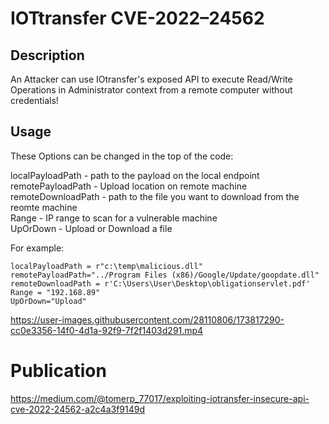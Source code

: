 # IOTtransfer CVE-2022–24562

## Description
An Attacker can use IOtransfer's exposed API to execute Read/Write Operations in Administrator context from a remote computer without credentials!
## Usage
These Options can be changed in the top of the code:  
  
localPayloadPath - path to the payload on the local endpoint  
remotePayloadPath - Upload location on remote machine  
remoteDownloadPath - path to the file you want to download from the reomte machine  
Range - IP range to scan for a vulnerable machine  
UpOrDown - Upload or Download a file 

For example:
```
localPayloadPath = r"c:\temp\malicious.dll"
remotePayloadPath="../Program Files (x86)/Google/Update/goopdate.dll"
remoteDownloadPath = r'C:\Users\User\Desktop\obligationservlet.pdf'
Range = "192.168.89"
UpOrDown="Upload"
```

https://user-images.githubusercontent.com/28110806/173817290-cc0e3356-14f0-4d1a-92f9-7f2f1403d291.mp4

# Publication
https://medium.com/@tomerp_77017/exploiting-iotransfer-insecure-api-cve-2022-24562-a2c4a3f9149d
